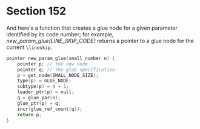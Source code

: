 # Section 152

And here's a function that creates a glue node for a given parameter identified by its code number; for example, *new_param_glue(LINE_SKIP_CODE)* returns a pointer to a glue node for the current `\lineskip`.

```c datastructures/nodes.c
pointer new_param_glue(small_number n) {
    pointer p; // the new node
    pointer q; // the glue specification
    p = get_node(SMALL_NODE_SIZE);
    type(p) = GLUE_NODE;
    subtype(p) = n + 1;
    leader_ptr(p) = null;
    q = glue_par(n);
    glue_ptr(p) = q;
    incr(glue_ref_count(q));
    return p;
}
```
